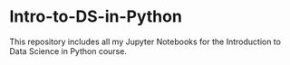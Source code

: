 # Intro-to-DS-in-Python
This repository includes all my Jupyter Notebooks for the Introduction to Data Science in Python course.

